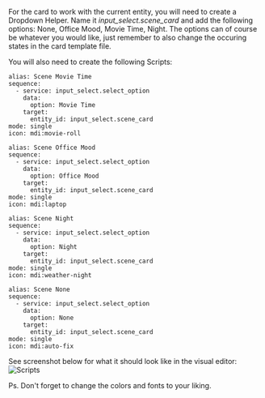 For the card to work with the current entity, you will need to create a Dropdown Helper.
Name it *input_select.scene_card* and add the following options: None, Office Mood, Movie Time, Night.
The options can of course be whatever you would like, just remember to also change the occuring states in the card template file.

You will also need to create the following Scripts:

```
alias: Scene Movie Time
sequence:
  - service: input_select.select_option
    data:
      option: Movie Time
    target:
      entity_id: input_select.scene_card
mode: single
icon: mdi:movie-roll
```

```
alias: Scene Office Mood
sequence:
  - service: input_select.select_option
    data:
      option: Office Mood
    target:
      entity_id: input_select.scene_card
mode: single
icon: mdi:laptop
```

```
alias: Scene Night
sequence:
  - service: input_select.select_option
    data:
      option: Night
    target:
      entity_id: input_select.scene_card
mode: single
icon: mdi:weather-night
```

```
alias: Scene None
sequence:
  - service: input_select.select_option
    data:
      option: None
    target:
      entity_id: input_select.scene_card
mode: single
icon: mdi:auto-fix
```

See screenshot below for what it should look like in the visual editor:
![Scripts](https://github.com/fredrikpersson92/minihass/assets/105781178/828ef1e1-4925-4831-8de1-2769d124f130)

Ps. Don't forget to change the colors and fonts to your liking.
